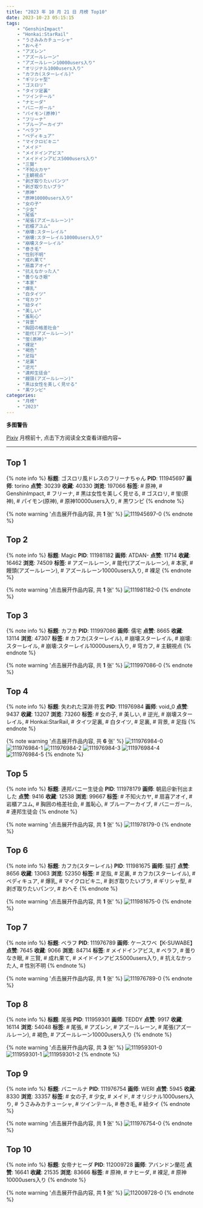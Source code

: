 ```yaml
---
title: "2023 年 10 月 21 日 月榜 Top10"
date: 2023-10-23 05:15:15
tags:
    - "GenshinImpact"
    - "Honkai:StarRail"
    - "うさみみカチューシャ"
    - "おへそ"
    - "アズレン"
    - "アズールレーン"
    - "アズールレーン10000users入り"
    - "オリジナル1000users入り"
    - "カフカ(スターレイル)"
    - "ギリシャ型"
    - "ゴスロリ"
    - "タイツ足裏"
    - "ツインテール"
    - "ナヒーダ"
    - "バニーガール"
    - "パイモン(原神)"
    - "フリーナ"
    - "ブルーアーカイブ"
    - "ベラフ"
    - "ペディキュア"
    - "マイクロビキニ"
    - "メイド"
    - "メイドインアビス"
    - "メイドインアビス5000users入り"
    - "三賢"
    - "不知火カヤ"
    - "主観視点"
    - "剥ぎ取りたいパンツ"
    - "剥ぎ取りたいブラ"
    - "原神"
    - "原神10000users入り"
    - "女の子"
    - "少女"
    - "尾張"
    - "尾張(アズールレーン)"
    - "岩櫃アユム"
    - "崩壊:スターレイル"
    - "崩壊:スターレイル10000users入り"
    - "崩壊スターレイル"
    - "巻き毛"
    - "性別不明"
    - "成れ果て"
    - "扇喜アオイ"
    - "抗えなかった人"
    - "曇りなき眼"
    - "本家"
    - "爆乳"
    - "白タイツ"
    - "穹カフ"
    - "紐タイ"
    - "美しい"
    - "羞恥心"
    - "背景"
    - "胸囲の格差社会"
    - "能代(アズールレーン)"
    - "蛍(原神)"
    - "裸足"
    - "褐色"
    - "足指"
    - "足裏"
    - "逆光"
    - "連邦生徒会"
    - "饅頭(アズールレーン)"
    - "黒は女性を美しく見せる"
    - "黒ワンピ"
categories:
    - "月榜"
    - "2023"
---
```


<i class="fa fa-triangle-exclamation"></i>**多图警告**<i class="fa fa-triangle-exclamation"></i>

[Pixiv](https://www.pixiv.net/) 月榜前十, 点击下方阅读全文查看详细内容~

<!-- more -->

---

## Top 1

{% note info %}
**标题**: ゴスロリ風ドレスのフリーナちゃん
**PID**: 111945697 **画师**: torino
**点赞**: 30239 **收藏**: 40330 **浏览**: 197066
**标签**: # 原神, # GenshinImpact, # フリーナ, # 黒は女性を美しく見せる, # ゴスロリ, # 蛍(原神), # パイモン(原神), # 原神10000users入り, # 黒ワンピ
{% endnote %}

{% note warning '点击展开作品内容, 共 **1** 张' %}
![111945697-0](https://i.pixiv.re/img-original/img/2023/09/23/00/00/40/111945697_p0.jpg)
{% endnote %}

## Top 2

{% note info %}
**标题**: Magic
**PID**: 111981182 **画师**: ATDAN-
**点赞**: 11714 **收藏**: 16462 **浏览**: 74509
**标签**: # アズールレーン, # 能代(アズールレーン), # 本家, # 饅頭(アズールレーン), # アズールレーン10000users入り, # 裸足
{% endnote %}

{% note warning '点击展开作品内容, 共 **1** 张' %}
![111981182-0](https://i.pixiv.re/img-original/img/2023/09/24/02/40/47/111981182_p0.jpg)
{% endnote %}

## Top 3

{% note info %}
**标题**: カフカ
**PID**: 111997086 **画师**: 儒宅
**点赞**: 8665 **收藏**: 13114 **浏览**: 47307
**标签**: # カフカ(スターレイル), # 崩壊スターレイル, # 崩壊:スターレイル, # 崩壊:スターレイル10000users入り, # 穹カフ, # 主観視点
{% endnote %}

{% note warning '点击展开作品内容, 共 **1** 张' %}
![111997086-0](https://i.pixiv.re/img-original/img/2023/09/24/18/00/14/111997086_p0.jpg)
{% endnote %}

## Top 4

{% note info %}
**标题**: 失われた深淵·符玄
**PID**: 111976984 **画师**: void_0
**点赞**: 9437 **收藏**: 13207 **浏览**: 73260
**标签**: # 女の子, # 美しい, # 逆光, # 崩壊スターレイル, # Honkai:StarRail, # タイツ足裏, # 白タイツ, # 足裏, # 背景, # 足指
{% endnote %}

{% note warning '点击展开作品内容, 共 **6** 张' %}
![111976984-0](https://i.pixiv.re/img-original/img/2023/09/24/00/02/49/111976984_p0.jpg)
![111976984-1](https://i.pixiv.re/img-original/img/2023/09/24/00/02/49/111976984_p1.jpg)
![111976984-2](https://i.pixiv.re/img-original/img/2023/09/24/00/02/49/111976984_p2.jpg)
![111976984-3](https://i.pixiv.re/img-original/img/2023/09/24/00/02/49/111976984_p3.jpg)
![111976984-4](https://i.pixiv.re/img-original/img/2023/09/24/00/02/49/111976984_p4.jpg)
![111976984-5](https://i.pixiv.re/img-original/img/2023/09/24/00/02/49/111976984_p5.jpg)
{% endnote %}

## Top 5

{% note info %}
**标题**: 連邦バニー生徒会
**PID**: 111978179 **画师**: 朝凪＠新刊出ました
**点赞**: 9416 **收藏**: 12538 **浏览**: 99667
**标签**: # 不知火カヤ, # 扇喜アオイ, # 岩櫃アユム, # 胸囲の格差社会, # 羞恥心, # ブルーアーカイブ, # バニーガール, # 連邦生徒会
{% endnote %}

{% note warning '点击展开作品内容, 共 **1** 张' %}
![111978179-0](https://i.pixiv.re/img-original/img/2023/09/24/00/33/34/111978179_p0.jpg)
{% endnote %}

## Top 6

{% note info %}
**标题**: カフカ(スターレイル)
**PID**: 111981675 **画师**: 猫打
**点赞**: 8656 **收藏**: 13063 **浏览**: 52350
**标签**: # 足指, # 足裏, # カフカ(スターレイル), # ペディキュア, # 爆乳, # マイクロビキニ, # 剥ぎ取りたいブラ, # ギリシャ型, # 剥ぎ取りたいパンツ, # おへそ
{% endnote %}

{% note warning '点击展开作品内容, 共 **1** 张' %}
![111981675-0](https://i.pixiv.re/img-original/img/2023/09/24/03/13/04/111981675_p0.jpg)
{% endnote %}

## Top 7

{% note info %}
**标题**: ベラフ
**PID**: 111976789 **画师**: ケースワベ【K-SUWABE】
**点赞**: 7645 **收藏**: 9066 **浏览**: 84714
**标签**: # メイドインアビス, # ベラフ, # 曇りなき眼, # 三賢, # 成れ果て, # メイドインアビス5000users入り, # 抗えなかった人, # 性別不明
{% endnote %}

{% note warning '点击展开作品内容, 共 **1** 张' %}
![111976789-0](https://i.pixiv.re/img-original/img/2023/09/24/00/00/48/111976789_p0.jpg)
{% endnote %}

## Top 8

{% note info %}
**标题**: 尾張
**PID**: 111959301 **画师**: TEDDY
**点赞**: 9917 **收藏**: 16114 **浏览**: 54048
**标签**: # 尾張, # アズレン, # アズールレーン, # 尾張(アズールレーン), # 褐色, # アズールレーン10000users入り
{% endnote %}

{% note warning '点击展开作品内容, 共 **3** 张' %}
![111959301-0](https://i.pixiv.re/img-original/img/2023/09/23/13/33/34/111959301_p0.jpg)
![111959301-1](https://i.pixiv.re/img-original/img/2023/09/23/13/33/34/111959301_p1.jpg)
![111959301-2](https://i.pixiv.re/img-original/img/2023/09/23/13/33/34/111959301_p2.jpg)
{% endnote %}

## Top 9

{% note info %}
**标题**: バニールナ
**PID**: 111976754 **画师**: WERI
**点赞**: 5945 **收藏**: 8330 **浏览**: 33357
**标签**: # 女の子, # 少女, # メイド, # オリジナル1000users入り, # うさみみカチューシャ, # ツインテール, # 巻き毛, # 紐タイ
{% endnote %}

{% note warning '点击展开作品内容, 共 **1** 张' %}
![111976754-0](https://i.pixiv.re/img-original/img/2023/09/24/00/00/36/111976754_p0.png)
{% endnote %}

## Top 10

{% note info %}
**标题**: 女帝ナヒーダ
**PID**: 112009728 **画师**: アバンドン蘭花
**点赞**: 16641 **收藏**: 21535 **浏览**: 83666
**标签**: # 原神, # ナヒーダ, # 裸足, # 原神10000users入り
{% endnote %}

{% note warning '点击展开作品内容, 共 **1** 张' %}
![112009728-0](https://i.pixiv.re/img-original/img/2023/09/25/00/04/32/112009728_p0.jpg)
{% endnote %}
